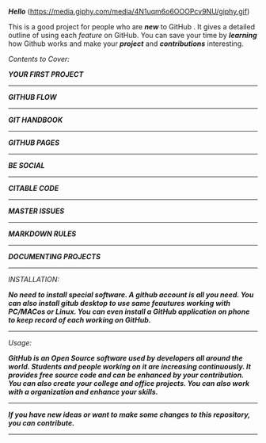 **_Hello_**
(https://media.giphy.com/media/4N1uqm6o6OOOPcv9NU/giphy.gif)

This is a good project for people who are **_new_** to GitHub . It gives a detailed outline of using each *feature* on GitHub. You can save your time by **_learning_** how Github works and make your **_project_** and **_contributions_** interesting.

_Contents to Cover:_

**_YOUR FIRST PROJECT_**
_____________________________________________________________________
**_GITHUB FLOW_**
______________________________________________________________________
**_GIT HANDBOOK_**
______________________________________________________________________
**_GITHUB PAGES_**
______________________________________________________________________
**_BE SOCIAL_**
______________________________________________________________________
**_CITABLE CODE_**
______________________________________________________________________
**_MASTER ISSUES_**
______________________________________________________________________
**_MARKDOWN RULES_**
______________________________________________________________________
**_DOCUMENTING PROJECTS_**
______________________________________________________________________


_INSTALLATION:_

**_No need to install special software. A github account is all you need. You can also install gitub desktop to use same feautures working with PC/MACos or Linux. You can even install a GitHub application on phone to keep record of each working on GitHub._**
________________________________________________________________________________________________________________________________________________________________________________

_Usage:_

**_GitHub is an Open Source software used by developers all around the world. Students and people working on it are increasing continuously. It provides free source code and can be enhanced by your contribution. You can also create your college and office projects. You can also work with a organization and enhance your skills._**

_________________________________________________________________________________________________________________________________________________________________________________

**_If you have new ideas or want to make some changes to this repository, you can contribute._**
_________________________________________________________________________________________________________________________________________________________________________________
